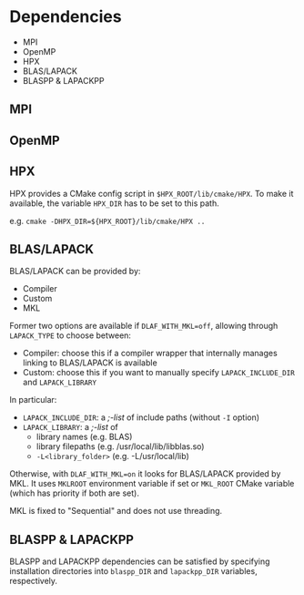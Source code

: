 # Dependencies

- MPI
- OpenMP
- HPX
- BLAS/LAPACK
- BLASPP & LAPACKPP

## MPI

## OpenMP

## HPX

HPX provides a CMake config script in `$HPX_ROOT/lib/cmake/HPX`. To make it available, the variable
`HPX_DIR` has to be set to this path.

e.g. `cmake -DHPX_DIR=${HPX_ROOT}/lib/cmake/HPX ..`

## BLAS/LAPACK

BLAS/LAPACK can be provided by:

- Compiler
- Custom
- MKL

Former two options are available if `DLAF_WITH_MKL=off`, allowing through `LAPACK_TYPE` to choose between:

- Compiler: choose this if a compiler wrapper that internally manages linking to BLAS/LAPACK is available
- Custom: choose this if you want to manually specify `LAPACK_INCLUDE_DIR` and `LAPACK_LIBRARY`

In particular:

- `LAPACK_INCLUDE_DIR`: a *;-list* of include paths (without `-I` option)
- `LAPACK_LIBRARY`: a *;-list* of
	- library names (e.g. BLAS)
	- library filepaths (e.g. /usr/local/lib/libblas.so)
	- `-L<library_folder>` (e.g. -L/usr/local/lib)

Otherwise, with `DLAF_WITH_MKL=on` it looks for BLAS/LAPACK provided by MKL. It uses `MKLROOT` environment variable if set or `MKL_ROOT` CMake variable (which has priority if both are set).

MKL is fixed to "Sequential" and does not use threading.

## BLASPP & LAPACKPP

BLASPP and LAPACKPP dependencies can be satisfied by specifying installation directories into
`blaspp_DIR` and `lapackpp_DIR` variables, respectively.
